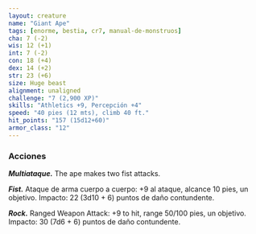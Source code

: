 ```yaml
---
layout: creature
name: "Giant Ape"
tags: [enorme, bestia, cr7, manual-de-monstruos]
cha: 7 (-2)
wis: 12 (+1)
int: 7 (-2)
con: 18 (+4)
dex: 14 (+2)
str: 23 (+6)
size: Huge beast
alignment: unaligned
challenge: "7 (2,900 XP)"
skills: "Athletics +9, Percepción +4"
speed: "40 pies (12 mts), climb 40 ft."
hit_points: "157 (15d12+60)"
armor_class: "12"
---
```


### Acciones

***Multiataque.*** The ape makes two fist attacks.

***Fist.*** Ataque de arma cuerpo a cuerpo: +9 al ataque, alcance 10 pies, un objetivo. Impacto: 22 (3d10 + 6) puntos de daño contundente.

***Rock.*** Ranged Weapon Attack: +9 to hit, range 50/100 pies, un objetivo. Impacto: 30 (7d6 + 6) puntos de daño contundente.